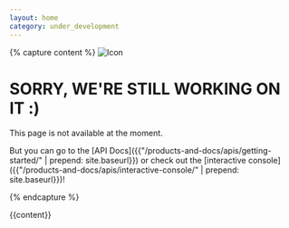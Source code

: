 ```yaml
---
layout: home
category: under_development
---
```


{% capture content %}
![Icon](/assets/img/ic-under-development.svg)

# SORRY, WE'RE STILL WORKING ON IT :)

This page is not available at the moment.

But you can go to the [API Docs]({{"/products-and-docs/apis/getting-started/" | prepend: site.baseurl}}) or check out the [interactive console]({{"/products-and-docs/apis/interactive-console/" | prepend: site.baseurl}})!

{% endcapture %}

<div class="row under_development">
    <div class="row-container">
<div class="col-xs-12 col-md-9" markdown="1">
{{content}}
</div>
    </div>
</div>
